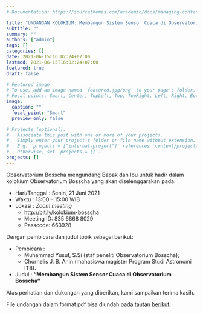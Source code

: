 ```yaml
---
# Documentation: https://sourcethemes.com/academic/docs/managing-content/

title: "UNDANGAN KOLOKIUM: Membangun Sistem Sensor Cuaca di Observatorium Bosscha"
subtitle: ""
summary: ""
authors: ["admin"]
tags: []
categories: []
date: 2021-06-15T16:02:24+07:00
lastmod: 2021-06-15T16:02:24+07:00
featured: true
draft: false

# Featured image
# To use, add an image named `featured.jpg/png` to your page's folder.
# Focal points: Smart, Center, TopLeft, Top, TopRight, Left, Right, BottomLeft, Bottom, BottomRight.
image:
  caption: ""
  focal_point: "Smart"
  preview_only: false

# Projects (optional).
#   Associate this post with one or more of your projects.
#   Simply enter your project's folder or file name without extension.
#   E.g. `projects = ["internal-project"]` references `content/project/deep-learning/index.md`.
#   Otherwise, set `projects = []`.
projects: []
---
```

Observatorium Bosscha mengundang Bapak dan Ibu untuk hadir dalam kolokium Observatorium Bosscha yang akan diselenggarakan pada:
* Hari/Tanggal : Senin, 21 Juni 2021
* Waktu : 13:00 – 15:00 WIB
* Lokasi : <i>Zoom meeting</i>
   *  http://bit.ly/kolokium-bosscha
   * Meeting ID: 835 6868 8029
   * Passcode: 663928

Dengan pembicara dan judul topik sebagai berikut:
* Pembicara : 
   * Muhammad Yusuf, S.Si (staf peneliti Observatorium Bosscha);
   * Chornelis J. B. Anin (mahasiswa magister Program Studi Astronomi ITB).
* Judul : **“Membangun Sistem Sensor Cuaca di Observatorium Bosscha“**

Atas perhatian dan dukungan yang diberikan, kami sampaikan terima kasih.

File undangan dalam format pdf bisa diundah pada tautan <a href="/files/Undangan-Kolokium-ObsBosscha.pdf" target=_blank>berikut.</a>

